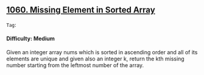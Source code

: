 ## [1060. Missing Element in Sorted Array](https://leetcode.com/problems/missing-element-in-sorted-array/)

```Tag```:

#### Difficulty: Medium

Given an integer array nums which is sorted in ascending order and all of its elements are unique and given also an integer k, return the kth missing number starting from the leftmost number of the array.
